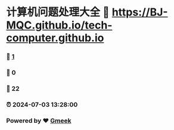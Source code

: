 # 计算机问题处理大全 :link: https://BJ-MQC.github.io/tech-computer.github.io 
### :page_facing_up: [1](https://BJ-MQC.github.io/tech-computer.github.io/tag.html) 
### :speech_balloon: 0 
### :hibiscus: 22 
### :alarm_clock: 2024-07-03 13:28:00 
### Powered by :heart: [Gmeek](https://github.com/Meekdai/Gmeek)
